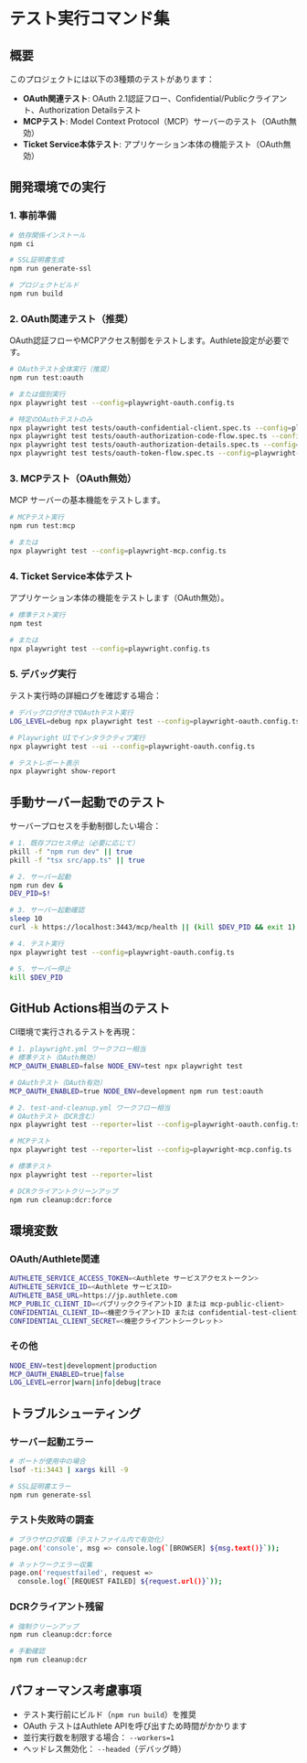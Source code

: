 # テスト実行コマンド集

## 概要

このプロジェクトには以下の3種類のテストがあります：

- **OAuth関連テスト**: OAuth 2.1認証フロー、Confidential/Publicクライアント、Authorization Detailsテスト
- **MCPテスト**: Model Context Protocol（MCP）サーバーのテスト（OAuth無効）
- **Ticket Service本体テスト**: アプリケーション本体の機能テスト（OAuth無効）

## 開発環境での実行

### 1. 事前準備

```bash
# 依存関係インストール
npm ci

# SSL証明書生成
npm run generate-ssl

# プロジェクトビルド
npm run build
```

### 2. OAuth関連テスト（推奨）

OAuth認証フローやMCPアクセス制御をテストします。Authlete設定が必要です。

```bash
# OAuthテスト全体実行（推奨）
npm run test:oauth

# または個別実行
npx playwright test --config=playwright-oauth.config.ts

# 特定のOAuthテストのみ
npx playwright test tests/oauth-confidential-client.spec.ts --config=playwright-oauth.config.ts
npx playwright test tests/oauth-authorization-code-flow.spec.ts --config=playwright-oauth.config.ts
npx playwright test tests/oauth-authorization-details.spec.ts --config=playwright-oauth.config.ts
npx playwright test tests/oauth-token-flow.spec.ts --config=playwright-oauth.config.ts
```

### 3. MCPテスト（OAuth無効）

MCP サーバーの基本機能をテストします。

```bash
# MCPテスト実行
npm run test:mcp

# または
npx playwright test --config=playwright-mcp.config.ts
```

### 4. Ticket Service本体テスト

アプリケーション本体の機能をテストします（OAuth無効）。

```bash
# 標準テスト実行
npm test

# または
npx playwright test --config=playwright.config.ts
```

### 5. デバッグ実行

テスト実行時の詳細ログを確認する場合：

```bash
# デバッグログ付きでOAuthテスト実行
LOG_LEVEL=debug npx playwright test --config=playwright-oauth.config.ts

# Playwright UIでインタラクティブ実行
npx playwright test --ui --config=playwright-oauth.config.ts

# テストレポート表示
npx playwright show-report
```

## 手動サーバー起動でのテスト

サーバープロセスを手動制御したい場合：

```bash
# 1. 既存プロセス停止（必要に応じて）
pkill -f "npm run dev" || true
pkill -f "tsx src/app.ts" || true

# 2. サーバー起動
npm run dev &
DEV_PID=$!

# 3. サーバー起動確認
sleep 10
curl -k https://localhost:3443/mcp/health || (kill $DEV_PID && exit 1)

# 4. テスト実行
npx playwright test --config=playwright-oauth.config.ts

# 5. サーバー停止
kill $DEV_PID
```

## GitHub Actions相当のテスト

CI環境で実行されるテストを再現：

```bash
# 1. playwright.yml ワークフロー相当
# 標準テスト（OAuth無効）
MCP_OAUTH_ENABLED=false NODE_ENV=test npx playwright test

# OAuthテスト（OAuth有効）
MCP_OAUTH_ENABLED=true NODE_ENV=development npm run test:oauth

# 2. test-and-cleanup.yml ワークフロー相当
# OAuthテスト（DCR含む）
npx playwright test --reporter=list --config=playwright-oauth.config.ts

# MCPテスト
npx playwright test --reporter=list --config=playwright-mcp.config.ts

# 標準テスト
npx playwright test --reporter=list

# DCRクライアントクリーンアップ
npm run cleanup:dcr:force
```

## 環境変数

### OAuth/Authlete関連
```bash
AUTHLETE_SERVICE_ACCESS_TOKEN=<Authlete サービスアクセストークン>
AUTHLETE_SERVICE_ID=<Authlete サービスID>
AUTHLETE_BASE_URL=https://jp.authlete.com
MCP_PUBLIC_CLIENT_ID=<パブリッククライアントID または mcp-public-client>
CONFIDENTIAL_CLIENT_ID=<機密クライアントID または confidential-test-client>
CONFIDENTIAL_CLIENT_SECRET=<機密クライアントシークレット>
```

### その他
```bash
NODE_ENV=test|development|production
MCP_OAUTH_ENABLED=true|false
LOG_LEVEL=error|warn|info|debug|trace
```

## トラブルシューティング

### サーバー起動エラー
```bash
# ポートが使用中の場合
lsof -ti:3443 | xargs kill -9

# SSL証明書エラー
npm run generate-ssl
```

### テスト失敗時の調査
```bash
# ブラウザログ収集（テストファイル内で有効化）
page.on('console', msg => console.log(`[BROWSER] ${msg.text()}`));

# ネットワークエラー収集
page.on('requestfailed', request => 
  console.log(`[REQUEST FAILED] ${request.url()}`));
```

### DCRクライアント残留
```bash
# 強制クリーンアップ
npm run cleanup:dcr:force

# 手動確認
npm run cleanup:dcr
```

## パフォーマンス考慮事項

- テスト実行前にビルド（`npm run build`）を推奨
- OAuth テストはAuthlete APIを呼び出すため時間がかかります
- 並行実行数を制限する場合： `--workers=1`
- ヘッドレス無効化： `--headed`（デバッグ時）
